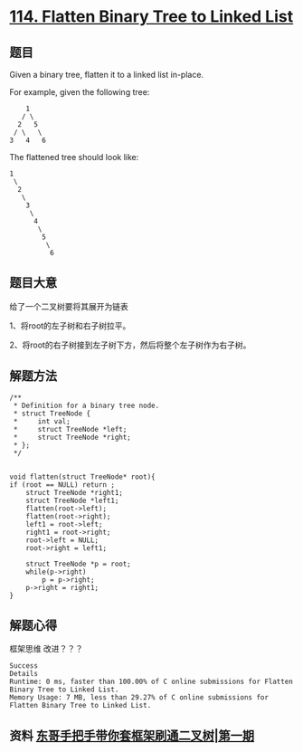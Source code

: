 # [114. Flatten Binary Tree to Linked List](https://leetcode.com/problems/flatten-binary-tree-to-linked-list/)

## 题目

Given a binary tree, flatten it to a linked list in-place.

For example, given the following tree:

```
    1
   / \
  2   5
 / \   \
3   4   6
```

The flattened tree should look like:
```
1
 \
  2
   \
    3
     \
      4
       \
        5
         \
          6
```

## 题目大意

给了一个二叉树要将其展开为链表 

1、将root的左子树和右子树拉平。

2、将root的右子树接到左子树下方，然后将整个左子树作为右子树。

## 解题方法

```
/**
 * Definition for a binary tree node.
 * struct TreeNode {
 *     int val;
 *     struct TreeNode *left;
 *     struct TreeNode *right;
 * };
 */


void flatten(struct TreeNode* root){
if (root == NULL) return ;
    struct TreeNode *right1;
    struct TreeNode *left1;    
    flatten(root->left);
    flatten(root->right);
    left1 = root->left;
    right1 = root->right;
    root->left = NULL;
    root->right = left1;

    struct TreeNode *p = root;
    while(p->right)
        p = p->right;
    p->right = right1;
}
```

## 解题心得

框架思维  改进？？？

```
Success
Details 
Runtime: 0 ms, faster than 100.00% of C online submissions for Flatten Binary Tree to Linked List.
Memory Usage: 7 MB, less than 29.27% of C online submissions for Flatten Binary Tree to Linked List.
```

## 资料 [东哥手把手带你套框架刷通二叉树|第一期](https://mp.weixin.qq.com/s?__biz=MzAxODQxMDM0Mw==&mid=2247487126&idx=1&sn=4de13e66397bc35970963c5a1330ce18&chksm=9bd7f09eaca0798853c41fba05ad5fa958b31054eba18b69c785ae92f4bd8e4cc7a2179d7838&scene=21#wechat_redirect)
